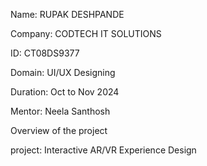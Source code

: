 Name: RUPAK DESHPANDE

Company: CODTECH IT SOLUTIONS

ID: CT08DS9377

Domain: UI/UX Designing

Duration: Oct to Nov 2024

Mentor: Neela Santhosh


Overview of the project 


project: Interactive AR/VR Experience Design


